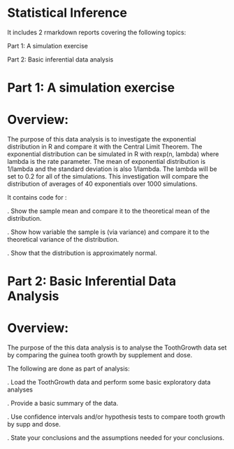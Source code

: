 # Statistical Inference 

It includes 2 rmarkdown reports covering the following topics:

Part 1: A simulation exercise

Part 2: Basic inferential data analysis

# Part 1: A simulation exercise


# Overview: 

The purpose of this data analysis is to investigate the exponential distribution in R and compare it with the Central Limit Theorem. The exponential distribution can be simulated in R with rexp(n, lambda) where lambda is the rate parameter. The mean of exponential distribution is 1/lambda and the standard deviation is also 1/lambda. The lambda will be set to 0.2 for all of the simulations. This investigation will compare the distribution of averages of 40 exponentials over 1000 simulations.

It contains code for :

. Show the sample mean and compare it to the theoretical mean of the distribution.

. Show how variable the sample is (via variance) and compare it to the theoretical variance of the distribution.

. Show that the distribution is approximately normal.


# Part 2: Basic Inferential Data Analysis

# Overview:

The purpose of the this data analysis is to analyse the ToothGrowth data set by comparing the guinea tooth growth by supplement and dose. 

The following are done as part of analysis:

. Load the ToothGrowth data and perform some basic exploratory data analyses

. Provide a basic summary of the data.

. Use confidence intervals and/or hypothesis tests to compare tooth growth by supp and dose. 

. State your conclusions and the assumptions needed for your conclusions.

